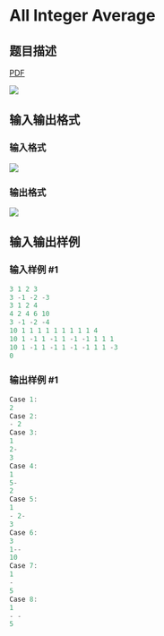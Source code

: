 # All Integer Average

## 题目描述

[problemUrl]: https://uva.onlinejudge.org/index.php?option=com_onlinejudge&Itemid=8&category=242&page=show_problem&problem=3212

[PDF](https://uva.onlinejudge.org/external/120/p12060.pdf)

![](https://cdn.luogu.com.cn/upload/vjudge_pic/UVA12060/3dd929a1d998acc2e42b00886af87b61427433a8.png)

## 输入输出格式

### 输入格式

![](https://cdn.luogu.com.cn/upload/vjudge_pic/UVA12060/7fe6d83c119484240de41110435c7b971749966a.png)

### 输出格式

![](https://cdn.luogu.com.cn/upload/vjudge_pic/UVA12060/4ddfbb24e10a64ac83a65b4c756641ffea27a165.png)

## 输入输出样例

### 输入样例 #1

```cpp
3 1 2 3
3 -1 -2 -3
3 1 2 4
4 2 4 6 10
3 -1 -2 -4
10 1 1 1 1 1 1 1 1 1 4
10 1 -1 1 -1 1 -1 -1 1 1 1
10 1 -1 1 -1 1 -1 -1 1 1 -3
0
```


### 输出样例 #1

```cpp
Case 1:
2
Case 2:
- 2
Case 3:
1
2-
3
Case 4:
1
5-
2
Case 5:
1
- 2-
3
Case 6:
3
1--
10
Case 7:
1
-
5
Case 8:
1
- -
5
```


